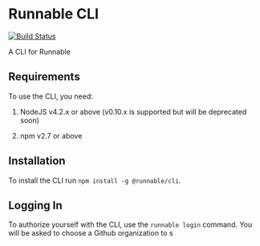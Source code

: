 # Runnable CLI

[![Build Status](https://travis-ci.org/Runnable/cli.svg?branch=master)](https://travis-ci.org/Runnable/cli)

A CLI for Runnable

## Requirements

To use the CLI, you need:

1) NodeJS v4.2.x or above (v0.10.x is supported but will be deprecated soon)

2) npm v2.7 or above

## Installation

To install the CLI run `npm install -g @runnable/cli`.

## Logging In

To authorize yourself with the CLI, use the `runnable login` command. You will be asked to choose a Github organization to s
